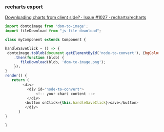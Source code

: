 ###  recharts export


[Downloading charts from client side? · Issue #1027 · recharts/recharts](https://github.com/recharts/recharts/issues/1027 "Downloading charts from client side? · Issue #1027 · recharts/recharts")


 

```js
import domtoimage from 'dom-to-image';
import fileDownload from "js-file-download";

class myComponent extends Component {

handleSaveClick = () => {
 domtoimage.toBlob(document.getElementById('node-to-convert'), {bgColor:"#ffffff"})
    .then(function (blob) {
       fileDownload(blob, 'dom-to-image.png');
    });
}
render() {
   return (
        <div>
          <div id="node-to-convert">
              <!-- your chart content -->
          </div>
         <button onClick={this.handleSaveClick}>save</button>
         </div>
      ) 
}

}
```
